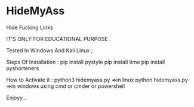 # HideMyAss
Hide Fucking Links

IT'S ONLY FOR EDUCATIONAL PURPOSE .

Tested In Windows And Kali Linux ;

Steps Of Installation :
pip install pystyle
pip install time
pip install pyshorteners

How to Activate it :
python3 hidemyass.py                 =>in linux
python hidemyass.py                  =>in windows using cmd or cmder or powershell

Enjoyy...
